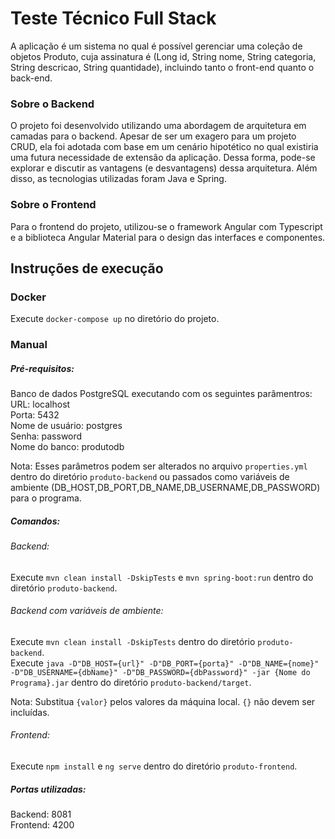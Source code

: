 # Teste Técnico Full Stack
A aplicação é um sistema no qual é possível gerenciar uma coleção de objetos Produto, cuja assinatura é (Long id, String nome, String categoria, String descricao, String quantidade), incluindo tanto o front-end quanto o back-end.

### Sobre o Backend

O projeto foi desenvolvido utilizando uma abordagem de arquitetura em camadas para o backend. Apesar de ser um exagero para um projeto CRUD, ela foi adotada com base em um cenário hipotético no qual existiria uma futura necessidade de extensão da aplicação. Dessa forma, pode-se explorar e discutir as vantagens (e desvantagens) dessa arquitetura. Além disso, as tecnologias utilizadas foram Java e Spring.

### Sobre o Frontend

Para o frontend do projeto, utilizou-se o framework Angular com Typescript e a biblioteca Angular Material para o design das interfaces e componentes.
 
## Instruções de execução
### Docker

Execute `docker-compose up` no diretório do projeto.

### Manual

##### Pré-requisitos:
Banco de dados PostgreSQL executando com os seguintes parâmentros:\
URL: localhost\
Porta: 5432\
Nome de usuário: postgres\
Senha: password\
Nome do banco: produtodb

Nota: Esses parâmetros podem ser alterados no arquivo `properties.yml` dentro do diretório `produto-backend` ou passados como variáveis de ambiente (DB_HOST,DB_PORT,DB_NAME,DB_USERNAME,DB_PASSWORD) para o programa.

##### Comandos:
###### Backend:
Execute `mvn clean install -DskipTests` e `mvn spring-boot:run` dentro do diretório `produto-backend`.

###### Backend com variáveis de ambiente:
Execute `mvn clean install -DskipTests` dentro do diretório `produto-backend`.\
Execute `java -D"DB_HOST={url}" -D"DB_PORT={porta}" -D"DB_NAME={nome}" -D"DB_USERNAME={dbName}" -D"DB_PASSWORD={dbPassword}" -jar {Nome do Programa}.jar` dentro do diretório `produto-backend/target`.

Nota: Substitua `{valor}` pelos valores da máquina local. `{}` não devem ser incluídas.

###### Frontend:
Execute `npm install` e `ng serve` dentro do diretório `produto-frontend`.

##### Portas utilizadas:
Backend: 8081\
Frontend: 4200